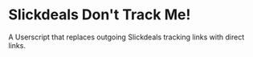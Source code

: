 Slickdeals Don't Track Me!
==========================

A Userscript that replaces outgoing Slickdeals tracking links with direct links.

